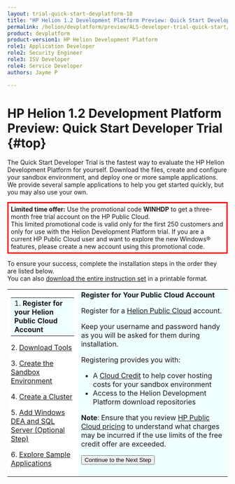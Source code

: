 ```yaml
---
layout: trial-quick-start-devplatform-10
title: "HP Helion 1.2 Development Platform Preview: Quick Start Developer Trial"
permalink: /helion/devplatform/preview/ALS-developer-trial-quick-start/
product: devplatform
product-version1: HP Helion Development Platform
role1: Application Developer
role2: Security Engineer
role3: ISV Developer 
role4: Service Developer
authors: Jayme P

---
```

<!--UNDER REVISION-->

<script>
function PageRefresh {
onLoad="window.refresh"
}
PageRefresh();
</script>

# HP Helion 1.2 Development Platform Preview: Quick Start Developer Trial {#top}

The Quick Start Developer Trial is the fastest way to evaluate the HP Helion Development Platform for yourself. Download the files, create and configure your sandbox environment, and deploy one or more sample applications. We provide several sample applications to help you get started quickly, but you may also use your own.

<p style="border-style:solid; border-color:#FF0000;padding: 5px; ">
<b>Limited time offer:</b> Use the promotional code <b>WINHDP</b> to get a three-month free trial account on the HP Public Cloud.<br /> This limited promotional code is valid only for the first 250 customers and only for use with the Helion Development Platform trial. If you are a current HP Public Cloud user and want to explore the new Windows&#174; features, please create a new account using this promotional code.
</p>

<p>To ensure your success, complete the installation steps in the order they are listed below.<br />
You can also <a href="http://gaf2871b9d2d13cf45c1306b35bf01764.cdn.hpcloudsvc.com/HP Helion Development Platform Quick Start Instructions 1.2preview.pdf" target="_blank">download the entire instruction set</a> in a printable format.</p>

<table style="background-color: #FFF; vertical-align=top;">
<tr style="padding: 0;">
<td>
  <table border="0" style="background-color: #FFF; height: 100%;">
   <tr>
   <td style="background-color: #F0FFFF;">
    1. <b>Register for your Helion Public Cloud Account</b>
   </td>
   </tr>
   </table><p>
2. <a href="http://15.184.32.138/helion/devplatform/preview/ALS-developer-trial-quick-start/2">Download Tools</a>
</p><p>
3. <a href="http://15.184.32.138/helion/devplatform/preview/ALS-developer-trial-quick-start/3">Create the Sandbox Environment</a>
</p><p>
4. <a href="http://15.184.32.138/helion/devplatform/preview/ALS-developer-trial-quick-start/4">Create a Cluster</a>
</p><p>
<p>
5. <a href="http://15.184.32.138/helion/devplatform/preview/ALS-developer-trial-quick-start/5">Add Windows DEA and SQL Server (Optional Step)</a>
</p>
<p>
6. <a href="http://15.184.32.138/helion/devplatform/preview/ALS-developer-trial-quick-start/6">Explore Sample Applications</a>
</p>
</td>

<td style="background-color: #F0FFFF; vertical-align: top;"><b>Register for Your Public Cloud Account</b>
<p>
Register for a <a href="http://www.hpcloud.com/cloud-credit" target="_blank"> Helion Public Cloud</a> account.<p>Keep your username and password handy as you will be asked for them during installation.
</p>
<p>
Registering provides you with:
<ul>
<li>A <a href="http://www.hpcloud.com/cloud-credit">Cloud Credit</a> to help cover hosting costs for your sandbox environment </li>
<li>Access to the Helion Development Platform download repositories</li>
</ul>
</p>
<p>
<b>Note</b>: Ensure that you review <a href="http://www.hpcloud.com/pricing" target="_blank">HP Public Cloud pricing</a> to understand what charges may be incurred if the use limits of the free credit offer are exceeded.  
</p>

<p><form action="http://15.184.32.138/helion/devplatform/preview/ALS-developer-trial-quick-start/2" method="get">
    <input type="submit" value="Continue to the Next Step" 
         name="Submit" id="frm1_submit" />
</form></p>
</td>
</tr>
</table>




